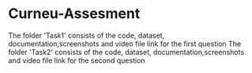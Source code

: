 # Curneu-Assesment
The folder 'Task1' consists of the code, dataset, documentation,screenshots and video file link for the first question
The folder 'Task2' consists of the code, dataset, documentation,screenshots and video file link for the second question
